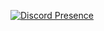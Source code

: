 [![Discord Presence](https://lanyard.cnrad.dev/api/863112842390929448)](https://discord.com/users/863112842390929448)
